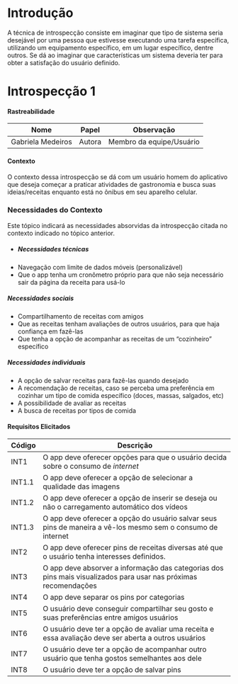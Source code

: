 # Introdução

A técnica de
introspecção consiste em imaginar que tipo de sistema seria desejável por uma pessoa
que estivesse executando uma tarefa específica, utilizando um equipamento específico, em um lugar específico, dentre outros. Se dá ao imaginar que características um sistema deveria ter para obter
a satisfação do usuário definido.

# Introspecção 1

#### Rastreabilidade

| Nome | Papel | Observação |
|--|--|--|
| Gabriela Medeiros | Autora | Membro da equipe/Usuário |

#### Contexto

O contexto dessa introspecção se dá com um usuário homem do aplicativo que deseja começar a praticar atividades de gastronomia e busca suas ideias/receitas enquanto está no ônibus em seu aparelho celular.

### Necessidades do Contexto

Este tópico indicará as necessidades absorvidas da introspecção citada no contexto indicado no tópico anterior.

* ##### Necessidades técnicas
* Navegação com limite de dados móveis (personalizável)
* Que o app tenha um cronômetro próprio para que não seja necessário sair da página da receita para usá-lo
##### Necessidades sociais
* Compartilhamento de receitas com amigos
* Que as receitas tenham avaliações de outros usuários, para que haja confiança em fazê-las
* Que tenha a  opção de acompanhar as receitas de um “cozinheiro” específico
##### Necessidades individuais
* A opção de salvar receitas para fazê-las quando desejado
* A recomendação de receitas, caso se perceba uma preferência em cozinhar um tipo de comida específico (doces, massas, salgados, etc)
* A possibilidade de avaliar as receitas
* A busca de receitas por tipos de comida

#### Requisitos Elicitados

| Código | Descrição |
|--|--|
| INT1 | O app deve oferecer opções para que o usuário decida sobre o consumo de _internet_|
|INT1.1 | O app deve oferecer a opção de selecionar a qualidade das imagens|
| INT1.2 | O app deve oferecer a opção de inserir se deseja ou não o carregamento automático dos vídeos|
| INT1.3 | O app deve oferecer a opção do usuário salvar seus pins de maneira a vê-los mesmo sem o consumo de internet|
| INT2 | O app deve oferecer pins de receitas diversas até que o usuário tenha interesses definidos. |
| INT3 | O app deve absorver a informação das categorias dos pins mais visualizados para usar nas próximas recomendações  |
| INT4 | O app deve separar os pins por categorias |
| INT5 | O usuário deve conseguir compartilhar seu gosto e suas preferências entre amigos usuários|
| INT6 | O usuário deve ter a opção de avaliar uma receita e essa avaliação deve ser aberta a outros usuários |
| INT7 | O usuário deve ter a opção de acompanhar outro usuário que tenha gostos semelhantes aos dele |
| INT8 | O usuário deve ter a opção de salvar pins |

